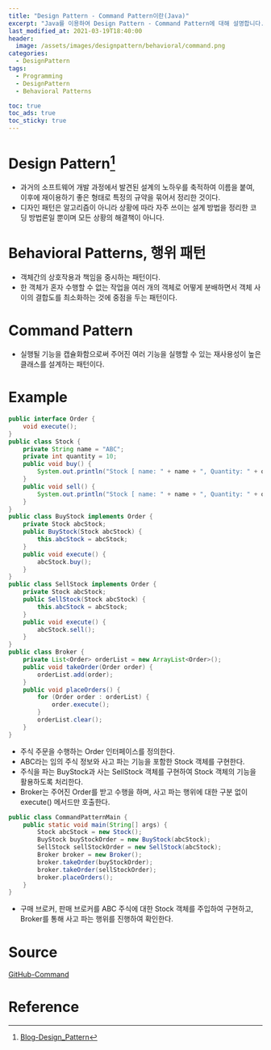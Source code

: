 ```yaml
---
title: "Design Pattern - Command Pattern이란(Java)"
excerpt: "Java를 이용하여 Design Pattern - Command Pattern에 대해 설명합니다."
last_modified_at: 2021-03-19T18:40:00
header:
  image: /assets/images/designpattern/behavioral/command.png
categories:
  - DesignPattern
tags:
  - Programming
  - DesignPattern
  - Behavioral Patterns

toc: true
toc_ads: true
toc_sticky: true
---
```

# Design Pattern[^DesignPattern]
- 과거의 소프트웨어 개발 과정에서 발견된 설계의 노하우를 축적하여 이름을 붙여, 이후에 재이용하기 좋은 형태로 특정의 규약을 묶어서 정리한 것이다.
- 디자인 패턴은 알고리즘이 아니라 상황에 따라 자주 쓰이는 설계 방법을 정리한 코딩 방법론일 뿐이며 모든 상황의 해결책이 아니다.

# Behavioral Patterns, 행위 패턴
- 객체간의 상호작용과 책임을 중시하는 패턴이다.
- 한 객체가 혼자 수행할 수 없는 작업을 여러 개의 객체로 어떻게 분배하면서 객체 사이의 결합도를 최소화하는 것에 중점을 두는 패턴이다.

# Command Pattern
- 실행될 기능을 캡슐화함으로써 주어진 여러 기능을 실행할 수 있는 재사용성이 높은 클래스를 설계하는 패턴이다.

# Example
```java
public interface Order {
	void execute();
}
public class Stock {
	private String name = "ABC";
	private int quantity = 10;
	public void buy() {
		System.out.println("Stock [ name: " + name + ", Quantity: " + quantity + " ] bought");
	}
	public void sell() {
		System.out.println("Stock [ name: " + name + ", Quantity: " + quantity + " ] sold");
	}
}
public class BuyStock implements Order {
	private Stock abcStock;
	public BuyStock(Stock abcStock) {
		this.abcStock = abcStock;
	}
	public void execute() {
		abcStock.buy();
	}
}
public class SellStock implements Order {
	private Stock abcStock;
	public SellStock(Stock abcStock) {
		this.abcStock = abcStock;
	}
	public void execute() {
		abcStock.sell();
	}
}
public class Broker {
	private List<Order> orderList = new ArrayList<Order>();
	public void takeOrder(Order order) {
		orderList.add(order);
	}
	public void placeOrders() {
		for (Order order : orderList) {
			order.execute();
		}
		orderList.clear();
	}
}
```

- 주식 주문을 수행하는 Order 인터페이스를 정의한다.
- ABC라는 임의 주식 정보와 사고 파는 기능을 포함한 Stock 객체를 구현한다.
- 주식을 파는 BuyStock과 사는 SellStock 객체를 구현하여 Stock 객체의 기능을 활용하도록 처리한다.
- Broker는 주어진 Order를 받고 수행을 하며, 사고 파는 행위에 대한 구분 없이 execute() 메서드만 호출한다.

```java
public class CommandPatternMain {
	public static void main(String[] args) {
		Stock abcStock = new Stock();
		BuyStock buyStockOrder = new BuyStock(abcStock);
		SellStock sellStockOrder = new SellStock(abcStock);
		Broker broker = new Broker();
		broker.takeOrder(buyStockOrder);
		broker.takeOrder(sellStockOrder);
		broker.placeOrders();
	}
}
```

- 구매 브로커, 판매 브로커를 ABC 주식에 대한 Stock 객체를 주입하여 구현하고, Broker를 통해 사고 파는 행위를 진행하여 확인한다.

# Source
[GitHub-Command](https://github.com/GracefulSoul/Sample/tree/master/src/main/java/gracefulsoul/designpattern/behavioral/command)

# Reference
[^DesignPattern]: [Blog-Design_Pattern](../designpattern)